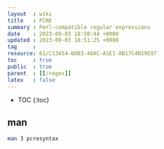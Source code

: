 ```yaml
---
layout  : wiki
title   : PCRE
summary : Perl-compatible regular expressions
date    : 2023-09-03 18:50:44 +0900
updated : 2023-09-03 18:51:25 +0900
tag     : 
resource: 61/C13454-6DB3-46AC-A1E1-8B17C4B19E97
toc     : true
public  : true
parent  : [[/regex]]
latex   : false
---
```

* TOC
{:toc}

## man

```bash
man 3 pcresyntax
```

